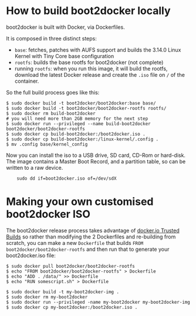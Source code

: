 How to build boot2docker locally
================================

boot2docker is built with Docker, via Dockerfiles.

It is composed in three distinct steps:

* `base`: fetches, patches with AUFS support and builds the 3.14.0 Linux Kernel with Tiny Core base configuration
* `rootfs`: builds the base rootfs for boot2docker (not complete)
* running `rootfs`: when you run this image, it will build the rootfs, download the latest Docker release and create the `.iso` file on `/` of the container.

So the full build process goes like this:

```
$ sudo docker build -t boot2docker/boot2docker:base base/
$ sudo docker build -t boot2docker/boot2docker-rootfs rootfs/
$ sudo docker rm build-boot2docker
# you will need more than 2GB memory for the next step
$ sudo docker run --privileged --name build-boot2docker boot2docker/boot2docker-rootfs
$ sudo docker cp build-boot2docker:/boot2docker.iso .
$ sudo docker cp build-boot2docker:/linux-kernel/.config .
$ mv .config base/kernel_config
```

Now you can install the iso to a USB drive, SD card, CD-Rom or hard-disk. The image contains
a Master Boot Record, and a partition table, so can be written to a raw device.

```
    sudo dd if=boot2docker.iso of=/dev/sdX
```

Making your own customised boot2docker ISO
==========================================

The boot2docker release process takes advantage of
[docker.io Trusted Builds](https://index.docker.io/u/boot2docker/) so
rather than modifying the 2 Dockerfiles and re-building from scratch,
you can make a new ``Dockerfile`` that builds ``FROM boot2docker/boot2docker-rootfs``
and then run that to generate your boot2docker.iso file:


```
$ sudo docker pull boot2docker/boot2docker-rootfs
$ echo "FROM boot2docker/boot2docker-rootfs" > Dockerfile
$ echo "ADD . /data/" >> Dockerfile
$ echo "RUN somescript.sh" > Dockerfile

$ sudo docker build -t my-boot2docker-img .
$ sudo docker rm my-boot2docker
$ sudo docker run --privileged -name my-boot2docker my-boot2docker-img
$ sudo docker cp my-boot2docker:/boot2docker.iso .

```
